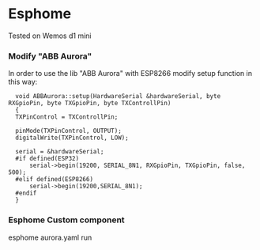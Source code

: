 # Esphome

Tested on Wemos d1 mini


### Modify "ABB Aurora"

In order to use the lib "ABB Aurora" with ESP8266 modify setup function in this way:

      void ABBAurora::setup(HardwareSerial &hardwareSerial, byte RXGpioPin, byte TXGpioPin, byte TXControllPin)
      {
      TXPinControl = TXControllPin;

      pinMode(TXPinControl, OUTPUT);
      digitalWrite(TXPinControl, LOW);

      serial = &hardwareSerial;
      #if defined(ESP32)
          serial->begin(19200, SERIAL_8N1, RXGpioPin, TXGpioPin, false, 500);
      #elif defined(ESP8266)
          serial->begin(19200,SERIAL_8N1);
      #endif
      }

### Esphome Custom component

esphome aurora.yaml run
